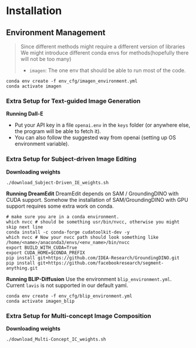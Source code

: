 # Installation

## Environment Management
> Since different methods might require a different version of libraries
> We might introduce different conda envs for methods(hopefully there will not be too many)
> * `imagen`: The one env that should be able to run most of the code.
```shell
conda env create -f env_cfg/imagen_environment.yml
conda activate imagen
```

### Extra Setup for Text-guided Image Generation

**Running Dall-E**
* Put your API key in a file `openai.env` in the `keys` folder (or anywhere else, the program will be able to fetch it).
* You can also follow the suggested way from openai (setting up OS environment variable).

### Extra Setup for Subject-driven Image Editing

**Downloading weights**
```shell
./download_Subject-Driven_IE_weights.sh
```
**Running DreamEdit**
DreamEdit depends on SAM / GroundingDINO with CUDA support.
Somehow the installation of SAM/GroundingDINO with GPU support requires some extra work on conda. 
```shell
# make sure you are in a conda environment.
which nvcc # should be something usr/bin/nvcc, otherwise you might skip next line
conda install -c conda-forge cudatoolkit-dev -y 
which nvcc # Now your nvcc path should look something like /home/<name>/anaconda3/envs/<env_name>/bin/nvcc
export BUILD_WITH_CUDA=True
export CUDA_HOME=$CONDA_PREFIX
pip install git+https://github.com/IDEA-Research/GroundingDINO.git
pip install git+https://github.com/facebookresearch/segment-anything.git
```

**Running BLIP-Diffusion**
Use the environment `blip_environment.yml`. Current `lavis` is not supported in our default yaml.
```shell
conda env create -f env_cfg/blip_environment.yml
conda activate imagen_blip
```

### Extra Setup for Multi-concept Image Composition

**Downloading weights**
```shell
./download_Multi-Concept_IC_weights.sh
```
